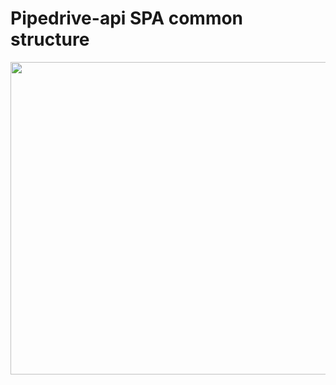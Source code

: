 # Pipedrive-api SPA common structure

<div class="scheme"><a href="https://www.lucidchart.com/publicSegments/view/ca1efd3c-5257-411c-9a87-76244e21a433/image.png" target="blank"><img src="https://www.lucidchart.com/publicSegments/view/ca1efd3c-5257-411c-9a87-76244e21a433/image.png" width="550" height="500" /></a></div>
